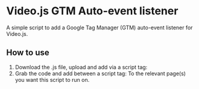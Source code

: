 # Video.js GTM Auto-event listener
A simple script to add a Google Tag Manager (GTM) auto-event listener for Video.js.

## How to use
1. Download the .js file, upload and add via a script tag: <script src="example.com/path/to/your/VideoJSListener.js"></script>
2. Grab the code and add between a script tag: <script>Copy and paste code here</script>
To the relevant page(s) you want this script to run on.
